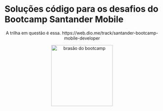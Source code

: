 # Soluções código para os desafios do Bootcamp Santander Mobile

<div align=center>
<p>A trilha em questão é essa.
https://web.dio.me/track/santander-bootcamp-mobile-developer</p>
<img width="200" height="200" alt="brasão do bootcamp" src="https://hermes.digitalinnovation.one/tracks/87136efb-f048-4304-81c4-f21a7654920b.png">
</div>

